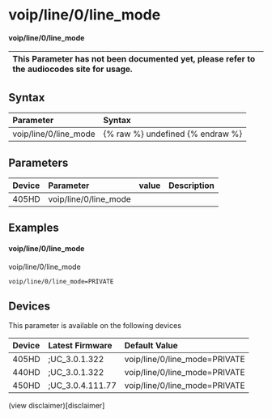 ﻿---
description: voip/line/0/line_mode
search:
    keywords: ['voip','line','0','line_mode']
---

# voip/line/0/line_mode

#### voip/line/0/line_mode


| This Parameter has not been documented yet, please refer to the audiocodes site for usage.  |
| :--- |

## Syntax
| Parameter | Syntax |
| :--- | :--- |
|voip/line/0/line_mode | {% raw %} undefined {% endraw %} |

## Parameters
|Device|Parameter|value|Description|
|:---|:---|:---|:---|
| 405HD | voip/line/0/line_mode |  |  |

## Examples
#### voip/line/0/line_mode

voip/line/0/line_mode

```
voip/line/0/line_mode=PRIVATE
```

## Devices
This parameter is available on the following devices

| Device | Latest Firmware | Default Value |
|:---|:---|:---|
| 405HD | ;UC_3.0.1.322 | voip/line/0/line_mode=PRIVATE 
| 440HD | ;UC_3.0.1.322 | voip/line/0/line_mode=PRIVATE 
| 450HD | ;UC_3.0.4.111.77 | voip/line/0/line_mode=PRIVATE 

(view disclaimer)[disclaimer]
